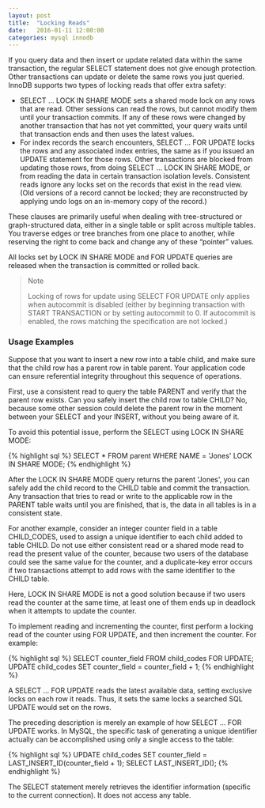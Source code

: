 ```yaml
---
layout: post
title:  "Locking Reads"
date:   2016-01-11 12:00:00
categories: mysql innodb
---
```


If you query data and then insert or update related data within the same transaction, the regular SELECT statement does not give enough protection. Other transactions can update or delete the same rows you just queried. InnoDB supports two types of locking reads that offer extra safety: 

- SELECT ... LOCK IN SHARE MODE sets a shared mode lock on any rows that are read. Other sessions can read the rows, but cannot modify them until your transaction commits. If any of these rows were changed by another transaction that has not yet committed, your query waits until that transaction ends and then uses the latest values. 
- For index records the search encounters, SELECT ... FOR UPDATE locks the rows and any associated index entries, the same as if you issued an UPDATE statement for those rows. Other transactions are blocked from updating those rows, from doing SELECT ... LOCK IN SHARE MODE, or from reading the data in certain transaction isolation levels. Consistent reads ignore any locks set on the records that exist in the read view. (Old versions of a record cannot be locked; they are reconstructed by applying undo logs on an in-memory copy of the record.) 

These clauses are primarily useful when dealing with tree-structured or graph-structured data, either in a single table or split across multiple tables. You traverse edges or tree branches from one place to another, while reserving the right to come back and change any of these “pointer” values. 

All locks set by LOCK IN SHARE MODE and FOR UPDATE queries are released when the transaction is committed or rolled back. 

> Note
> 
> Locking of rows for update using SELECT FOR UPDATE only applies when autocommit is disabled (either by beginning transaction with START TRANSACTION or by setting autocommit to 0. If autocommit is enabled, the rows matching the specification are not locked.)

### Usage Examples

Suppose that you want to insert a new row into a table child, and make sure that the child row has a parent row in table parent. Your application code can ensure referential integrity throughout this sequence of operations.

First, use a consistent read to query the table PARENT and verify that the parent row exists. Can you safely insert the child row to table CHILD? No, because some other session could delete the parent row in the moment between your SELECT and your INSERT, without you being aware of it.

To avoid this potential issue, perform the SELECT using LOCK IN SHARE MODE:  

{% highlight sql %}
SELECT * FROM parent WHERE NAME = 'Jones' LOCK IN SHARE MODE;
{% endhighlight %}

After the LOCK IN SHARE MODE query returns the parent 'Jones', you can safely add the child record to the CHILD table and commit the transaction. Any transaction that tries to read or write to the applicable row in the PARENT table waits until you are finished, that is, the data in all tables is in a consistent state. 

For another example, consider an integer counter field in a table CHILD_CODES, used to assign a unique identifier to each child added to table CHILD. Do not use either consistent read or a shared mode read to read the present value of the counter, because two users of the database could see the same value for the counter, and a duplicate-key error occurs if two transactions attempt to add rows with the same identifier to the CHILD table.

Here, LOCK IN SHARE MODE is not a good solution because if two users read the counter at the same time, at least one of them ends up in deadlock when it attempts to update the counter.

To implement reading and incrementing the counter, first perform a locking read of the counter using FOR UPDATE, and then increment the counter. For example: 

{% highlight sql %}
SELECT counter_field FROM child_codes FOR UPDATE;
UPDATE child_codes SET counter_field = counter_field + 1;
{% endhighlight %}

A SELECT ... FOR UPDATE reads the latest available data, setting exclusive locks on each row it reads. Thus, it sets the same locks a searched SQL UPDATE would set on the rows.

The preceding description is merely an example of how SELECT ... FOR UPDATE works. In MySQL, the specific task of generating a unique identifier actually can be accomplished using only a single access to the table: 

{% highlight sql %}
UPDATE child_codes SET counter_field = LAST_INSERT_ID(counter_field + 1);
SELECT LAST_INSERT_ID();
{% endhighlight %}

The SELECT statement merely retrieves the identifier information (specific to the current connection). It does not access any table. 
